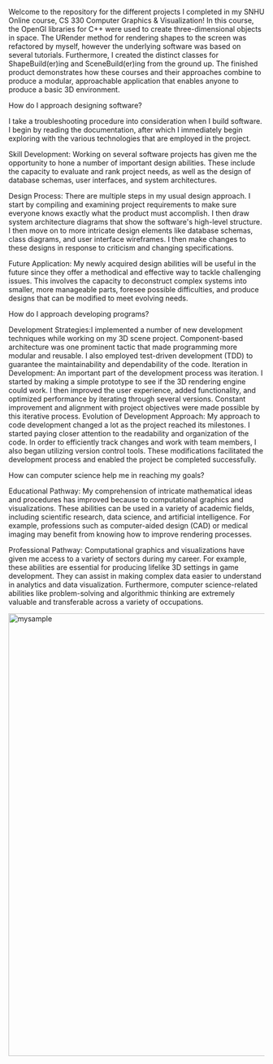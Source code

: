 Welcome to the repository for the different projects I completed in my SNHU Online course, CS 330 Computer Graphics & Visualization!  In this course, 
the OpenGl libraries for C++ were used to create three-dimensional objects in space.  The URender method for rendering shapes to the screen was refactored by myself,
however the underlying software was based on several tutorials.  Furthermore, I created the distinct classes for ShapeBuild(er)ing and SceneBuild(er)ing from the ground up.
The finished product demonstrates how these courses and their approaches combine to produce a modular, approachable application that enables anyone to produce a basic 3D environment.


How do I approach designing software?

I take a troubleshooting procedure into consideration when I build software. I begin by reading the documentation,
after which I immediately begin exploring with the various technologies that are employed in the project.

Skill Development: Working on several software projects has given me the opportunity to hone a number of important design abilities.
These include the capacity to evaluate and rank project needs, as well as the design of database schemas, user interfaces, and system architectures.

Design Process: There are multiple steps in my usual design approach. I start by compiling and examining project requirements to make sure everyone knows 
exactly what the product must accomplish. I then draw system architecture diagrams that show the software's high-level structure.
I then move on to more intricate design elements like database schemas, class diagrams, and user interface wireframes. 
I then make changes to these designs in response to criticism and changing specifications.

Future Application: My newly acquired design abilities will be useful in the future since they offer a methodical and effective way to tackle challenging issues.
This involves the capacity to deconstruct complex systems into smaller, more manageable parts, foresee possible difficulties, 
and produce designs that can be modified to meet evolving needs.

How do I approach developing programs?

Development Strategies:I implemented a number of new development techniques while working on my 3D scene project. 
Component-based architecture was one prominent tactic that made programming more modular and reusable. 
I also employed test-driven development (TDD) to guarantee the maintainability and dependability of the code.
Iteration in Development: An important part of the development process was iteration. I started by making a simple prototype to see if the 3D
rendering engine could work. I then improved the user experience, added functionality, and optimized performance by iterating through several versions.
Constant improvement and alignment with project objectives were made possible by this iterative process.
Evolution of Development Approach: My approach to code development changed a lot as the project reached its milestones. 
I started paying closer attention to the readability and organization of the code. In order to efficiently track changes and work with team members,
I also began utilizing version control tools. These modifications facilitated the development process and enabled the project be completed successfully.

How can computer science help me in reaching my goals?

Educational Pathway: My comprehension of intricate mathematical ideas and procedures has improved because to computational
graphics and visualizations. These abilities can be used in a variety of academic fields, including scientific research, 
data science, and artificial intelligence. For example, professions such as computer-aided design (CAD) or medical imaging
may benefit from knowing how to improve rendering processes.

Professional Pathway: Computational graphics and visualizations have given me access to a variety of sectors during my career. For example,
these abilities are essential for producing lifelike 3D settings in game development. They can assist in making complex data easier to understand in
analytics and data visualization. Furthermore, computer science-related abilities like problem-solving and algorithmic thinking are extremely valuable 
and transferable across a variety of occupations.

<img width="1339" height="870" alt="mysample" src="https://github.com/user-attachments/assets/977c75c4-1f9c-46d3-a75f-71bb53ea3e1e" />


